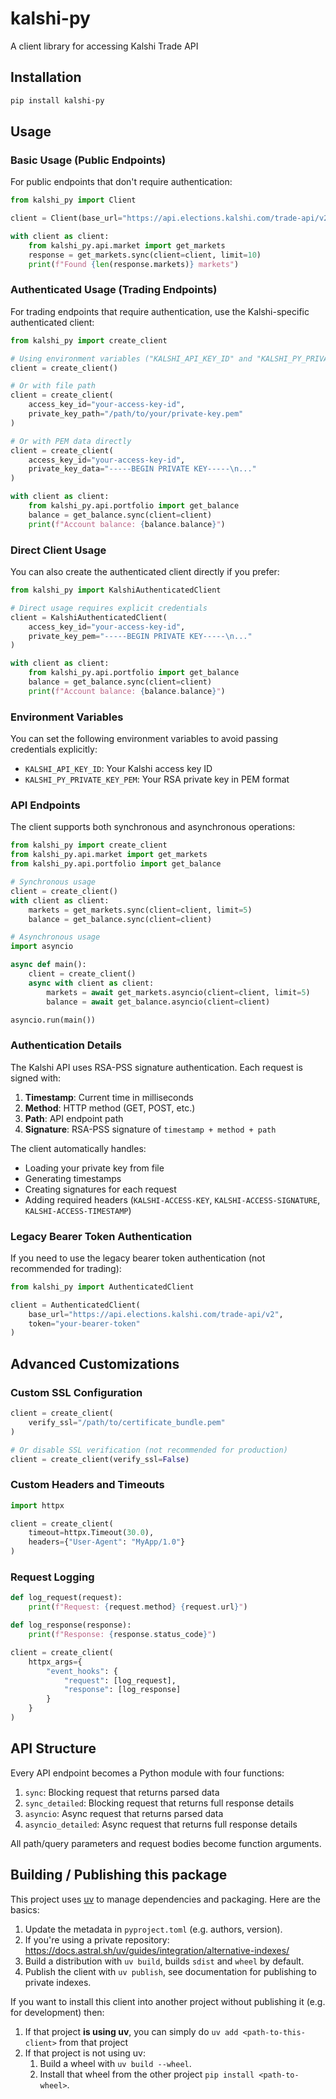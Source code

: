 # kalshi-py

A client library for accessing Kalshi Trade API

## Installation

```bash
pip install kalshi-py
```

## Usage

### Basic Usage (Public Endpoints)

For public endpoints that don't require authentication:

```python
from kalshi_py import Client

client = Client(base_url="https://api.elections.kalshi.com/trade-api/v2")

with client as client:
    from kalshi_py.api.market import get_markets
    response = get_markets.sync(client=client, limit=10)
    print(f"Found {len(response.markets)} markets")
```

### Authenticated Usage (Trading Endpoints)

For trading endpoints that require authentication, use the Kalshi-specific authenticated client:

```python
from kalshi_py import create_client

# Using environment variables ("KALSHI_API_KEY_ID" and "KALSHI_PY_PRIVATE_KEY_PEM")
client = create_client()

# Or with file path
client = create_client(
    access_key_id="your-access-key-id",
    private_key_path="/path/to/your/private-key.pem"
)

# Or with PEM data directly
client = create_client(
    access_key_id="your-access-key-id",
    private_key_data="-----BEGIN PRIVATE KEY-----\n..."
)

with client as client:
    from kalshi_py.api.portfolio import get_balance
    balance = get_balance.sync(client=client)
    print(f"Account balance: {balance.balance}")
```

### Direct Client Usage

You can also create the authenticated client directly if you prefer:

```python
from kalshi_py import KalshiAuthenticatedClient

# Direct usage requires explicit credentials
client = KalshiAuthenticatedClient(
    access_key_id="your-access-key-id",
    private_key_pem="-----BEGIN PRIVATE KEY-----\n..."
)

with client as client:
    from kalshi_py.api.portfolio import get_balance
    balance = get_balance.sync(client=client)
    print(f"Account balance: {balance.balance}")
```

### Environment Variables

You can set the following environment variables to avoid passing credentials explicitly:

- `KALSHI_API_KEY_ID`: Your Kalshi access key ID
- `KALSHI_PY_PRIVATE_KEY_PEM`: Your RSA private key in PEM format

### API Endpoints

The client supports both synchronous and asynchronous operations:

```python
from kalshi_py import create_client
from kalshi_py.api.market import get_markets
from kalshi_py.api.portfolio import get_balance

# Synchronous usage
client = create_client()
with client as client:
    markets = get_markets.sync(client=client, limit=5)
    balance = get_balance.sync(client=client)

# Asynchronous usage
import asyncio

async def main():
    client = create_client()
    async with client as client:
        markets = await get_markets.asyncio(client=client, limit=5)
        balance = await get_balance.asyncio(client=client)

asyncio.run(main())
```

### Authentication Details

The Kalshi API uses RSA-PSS signature authentication. Each request is signed with:

1. **Timestamp**: Current time in milliseconds
2. **Method**: HTTP method (GET, POST, etc.)
3. **Path**: API endpoint path
4. **Signature**: RSA-PSS signature of `timestamp + method + path`

The client automatically handles:

- Loading your private key from file
- Generating timestamps
- Creating signatures for each request
- Adding required headers (`KALSHI-ACCESS-KEY`, `KALSHI-ACCESS-SIGNATURE`, `KALSHI-ACCESS-TIMESTAMP`)

### Legacy Bearer Token Authentication

If you need to use the legacy bearer token authentication (not recommended for trading):

```python
from kalshi_py import AuthenticatedClient

client = AuthenticatedClient(
    base_url="https://api.elections.kalshi.com/trade-api/v2",
    token="your-bearer-token"
)
```

## Advanced Customizations

### Custom SSL Configuration

```python
client = create_client(
    verify_ssl="/path/to/certificate_bundle.pem"
)

# Or disable SSL verification (not recommended for production)
client = create_client(verify_ssl=False)
```

### Custom Headers and Timeouts

```python
import httpx

client = create_client(
    timeout=httpx.Timeout(30.0),
    headers={"User-Agent": "MyApp/1.0"}
)
```

### Request Logging

```python
def log_request(request):
    print(f"Request: {request.method} {request.url}")

def log_response(response):
    print(f"Response: {response.status_code}")

client = create_client(
    httpx_args={
        "event_hooks": {
            "request": [log_request],
            "response": [log_response]
        }
    }
)
```

## API Structure

Every API endpoint becomes a Python module with four functions:

1. `sync`: Blocking request that returns parsed data
2. `sync_detailed`: Blocking request that returns full response details
3. `asyncio`: Async request that returns parsed data
4. `asyncio_detailed`: Async request that returns full response details

All path/query parameters and request bodies become function arguments.

## Building / Publishing this package

This project uses [uv](https://github.com/astral-sh/uv) to manage dependencies and packaging. Here are the basics:

1. Update the metadata in `pyproject.toml` (e.g. authors, version).
2. If you're using a private repository: https://docs.astral.sh/uv/guides/integration/alternative-indexes/
3. Build a distribution with `uv build`, builds `sdist` and `wheel` by default.
4. Publish the client with `uv publish`, see documentation for publishing to private indexes.

If you want to install this client into another project without publishing it (e.g. for development) then:

1. If that project **is using uv**, you can simply do `uv add <path-to-this-client>` from that project
2. If that project is not using uv:
   1. Build a wheel with `uv build --wheel`.
   2. Install that wheel from the other project `pip install <path-to-wheel>`.
